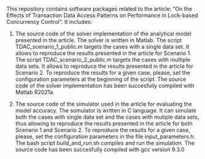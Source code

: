 This repository contains software packages related to the article: "On the Effects of Transaction Data Access Patterns on Performance in Lock-based Concurrency Control". It includes: 

1) The source code of the solver implementation of the analytical model presented in the article. The solver is written in Matlab. The script TDAC_scenario_1_public.m targets the cases with a single data set. It allows to reproduce the results presented in the article for Scenario 1. The script TDAC_scenario_2_public.m targets the cases with multiple data sets. It allows to reproduce the results presented in the article for Scenario 2. To reproduce the results for a given case, please, set the configuration parameters at the beginning of the script. The source code of the solver implementation has been succesfully compiled with Matlab R2021a. 

2) The source code of the simulator used in the article for evaluating the model accuracy. The somulator is written in C language. It can simulate both the cases with single data set and the cases with mutiple data sets, thus allowing to reproduce the results presented in the article for both Scenario 1 and Scenario 2. To reproduce the results for a given case, please, set the configuration parameters in the file input_parameters.h. The bash script build_and_run.sh compiles and run the simulation. The source code has been succesfully compiled with gcc version 9.3.0
